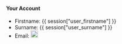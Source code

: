 #### Your Account

- Firstname: {{ session["user_firstname"] }}
- Surname: {{ session["user_surname"] }}
- Email: <span id='email-field'><img height="20px" src='/static/images/loader.svg'/></span>

